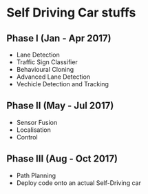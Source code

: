 # Self Driving Car stuffs
## Phase I (Jan - Apr 2017)
- Lane Detection
- Traffic Sign Classifier
- Behavioural Cloning
- Advanced Lane Detection
- Vechicle Detection and Tracking

## Phase II (May - Jul 2017)
- Sensor Fusion
- Localisation
- Control

## Phase III (Aug - Oct 2017)
- Path Planning
- Deploy code onto an actual Self-Driving car
